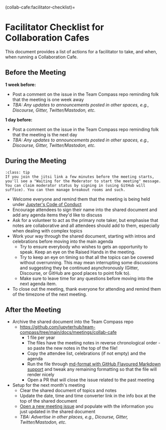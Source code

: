 (collab-cafe:facilitator-checklist)=
# Facilitator Checklist for Collaboration Cafes

This document provides a list of actions for a facilitator to take, and when, when running a Collaboration Cafe.

## Before the Meeting

**1 week before:**

- Post a comment on the issue in the Team Compass repo reminding folk that the meeting is one week away
- _TBA: Any updates to announcements posted in other spaces, e.g., Discourse, Gitter, Twitter/Mastodon, etc._

**1 day before:**

- Post a comment on the issue in the Team Compass repo reminding folk that the meeting is the next day
- _TBA: Any updates to announcements posted in other spaces, e.g., Discourse, Gitter, Twitter/Mastodon, etc._

## During the Meeting

```{admonition} Jitsi tip
:class: tip
If you join the jitsi link a few minutes before the meeting starts, you'll see a "Waiting for the Moderator to start the meeting" message. You can claim moderator status by signing in (using GitHub will suffice). You can then manage breakout rooms and such.
```

- Welcome everyone and remind them that the meeting is being held under [Jupyter's Code of Conduct](https://jupyter.org/governance/conduct/code_of_conduct.html)
- Encourage attendees to sign their name into the shared document and add any agenda items they'd like to discuss
- Ask for a volunteer to act as the primary note taker, but emphasise that notes are collaborative and all attendees should add to them, especially when dealing with complex topics
- Work your way through the shared document, starting with intros and celebrations before moving into the main agenda
    - Try to ensure everybody who wishes to gets an opportunity to speak. Keep an eye on the Raised Hands in the meeting.
    - Try to keep an eye on timing so that all the topics can be covered without overrunning. This may mean interrupting some discussions and suggesting they be continued asynchronously (Gitter, Discourse, or GitHub are good places to point folk to).
    - Make sure to leave time for any questions before moving into the next agenda item.
- To close out the meeting, thank everyone for attending and remind them of the timezone of the next meeting.

## After the Meeting

- Archive the shared document into the Team Compass repo
    - https://github.com/jupyterhub/team-compass/tree/main/docs/meetings/collab-cafe
        - 1 file per year
        - The files have the meeting notes in reverse chronological order - so paste the new notes in the top of the file!
        - Copy the attendee list, celebrations (if not empty) and the agenda
        - Run the file through [md-format with GitHub Flavoured Markdown support](https://pypi.org/project/mdformat/) and tweak any remaining formatting so that the file will render nicely
        - Open a PR that will close the issue related to the past meeting
- Setup for the next month's meeting
    - Clear the shared document of topics and notes
    - Update the date, time and time converter link in the info box at the top of the shared document
    - [Open a new meeting issue](https://github.com/jupyterhub/team-compass/issues/new?assignees=&labels=&projects=&template=collab_cafe.md&title=JupyterHub+and+Binder+Collab+Cafe+%7C+%5BMonth%2C+Year%5D) and populate with the information you just updated in the shared document
    - _TBA: Advertise in other places, e.g., Dicourse, Gitter, Twitter/Mastodon, etc._
